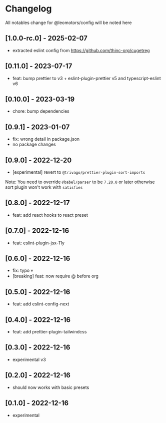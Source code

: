 # Changelog

All notables change for @leomotors/config will be noted here

## [1.0.0-rc.0] - 2025-02-07

- extracted eslint config from https://github.com/thinc-org/cugetreg

## [0.11.0] - 2023-07-17

- feat: bump prettier to v3 + eslint-plugin-prettier v5 and typescript-eslint v6

## [0.10.0] - 2023-03-19

- chore: bump dependencies

## [0.9.1] - 2023-01-07

- fix: wrong detail in package.json
- no package changes

## [0.9.0] - 2022-12-20

- [experimental] revert to `@trivago/prettier-plugin-sort-imports`

Note: You need to override `@babel/parser` to be `7.20.0` or later otherwise
sort plugin won't work with `satisfies`

## [0.8.0] - 2022-12-17

- feat: add react hooks to react preset

## [0.7.0] - 2022-12-16

- feat: eslint-plugin-jsx-11y

## [0.6.0] - 2022-12-16

- fix: typo 💀
- [breaking] feat: now require @ before org

## [0.5.0] - 2022-12-16

- feat: add eslint-config-next

## [0.4.0] - 2022-12-16

- feat: add prettier-plugin-tailwindcss

## [0.3.0] - 2022-12-16

- experimental v3

## [0.2.0] - 2022-12-16

- should now works with basic presets

## [0.1.0] - 2022-12-16

- experimental

